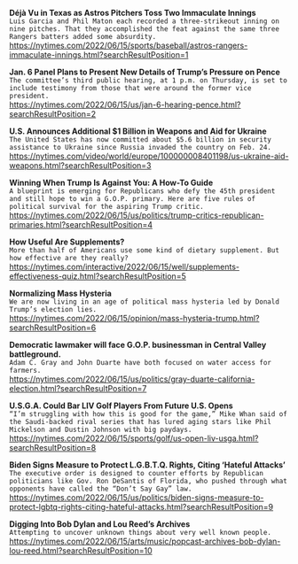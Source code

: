 **Déjà Vu in Texas as Astros Pitchers Toss Two Immaculate Innings**\
`Luis Garcia and Phil Maton each recorded a three-strikeout inning on nine pitches. That they accomplished the feat against the same three Rangers batters added some absurdity.`\
https://nytimes.com/2022/06/15/sports/baseball/astros-rangers-immaculate-innings.html?searchResultPosition=1

**Jan. 6 Panel Plans to Present New Details of Trump’s Pressure on Pence**\
`The committee’s third public hearing, at 1 p.m. on Thursday, is set to include testimony from those that were around the former vice president.`\
https://nytimes.com/2022/06/15/us/jan-6-hearing-pence.html?searchResultPosition=2

**U.S. Announces Additional $1 Billion in Weapons and Aid for Ukraine**\
`The United States has now committed about $5.6 billion in security assistance to Ukraine since Russia invaded the country on Feb. 24.`\
https://nytimes.com/video/world/europe/100000008401198/us-ukraine-aid-weapons.html?searchResultPosition=3

**Winning When Trump Is Against You: A How-To Guide**\
`A blueprint is emerging for Republicans who defy the 45th president and still hope to win a G.O.P. primary. Here are five rules of political survival for the aspiring Trump critic.`\
https://nytimes.com/2022/06/15/us/politics/trump-critics-republican-primaries.html?searchResultPosition=4

**How Useful Are Supplements?**\
`More than half of Americans use some kind of dietary supplement. But how effective are they really?`\
https://nytimes.com/interactive/2022/06/15/well/supplements-effectiveness-quiz.html?searchResultPosition=5

**Normalizing Mass Hysteria**\
`We are now living in an age of political mass hysteria led by Donald Trump’s election lies.`\
https://nytimes.com/2022/06/15/opinion/mass-hysteria-trump.html?searchResultPosition=6

**Democratic lawmaker will face G.O.P. businessman in Central Valley battleground.**\
`Adam C. Gray and John Duarte have both focused on water access for farmers.`\
https://nytimes.com/2022/06/15/us/politics/gray-duarte-california-election.html?searchResultPosition=7

**U.S.G.A. Could Bar LIV Golf Players From Future U.S. Opens**\
`“I’m struggling with how this is good for the game,” Mike Whan said of the Saudi-backed rival series that has lured aging stars like Phil Mickelson and Dustin Johnson with big paydays.`\
https://nytimes.com/2022/06/15/sports/golf/us-open-liv-usga.html?searchResultPosition=8

**Biden Signs Measure to Protect L.G.B.T.Q. Rights, Citing ‘Hateful Attacks’**\
`The executive order is designed to counter efforts by Republican politicians like Gov. Ron DeSantis of Florida, who pushed through what opponents have called the “Don’t Say Gay” law.`\
https://nytimes.com/2022/06/15/us/politics/biden-signs-measure-to-protect-lgbtq-rights-citing-hateful-attacks.html?searchResultPosition=9

**Digging Into Bob Dylan and Lou Reed’s Archives**\
`Attempting to uncover unknown things about very well known people.`\
https://nytimes.com/2022/06/15/arts/music/popcast-archives-bob-dylan-lou-reed.html?searchResultPosition=10

